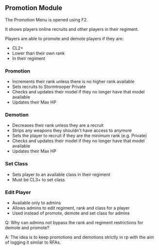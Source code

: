 ## Promotion Module

The Promotion Menu is opened using F2.

It shows players online recruits and other players in their regiment.

Players are able to promote and demote players if they are:

* CL2+
* Lower than their own rank
* In their regiment

### Promotion

* Increments their rank unless there is no higher rank available
* Sets recruits to Stormtrooper Private
* Checks and updates their model if they no longer have that model available
* Updates their Max HP

### Demotion

* Decreases their rank unless they are a recruit
* Strips any weapons they shouldn't have access to anymore
* Sets the player to recruit if they are the minimum rank (e.g. Private)
* Checks and updates their model if they no longer have that model available 
* Updates their Max HP

### Set Class

* Sets player to an available class in their regiment
* Must be CL3+ to set class

### Edit Player

* Available only to admins
* Allows admins to edit regiment, rank and class for a player 
* Used instead of promote, demote and set class for admins

Q: Why can admins not bypass the rank and regiment restrictions for demote and promote?

A: The idea is to keep promotions and demotions strictly in rp with the aim of logging it similar to RFAs.